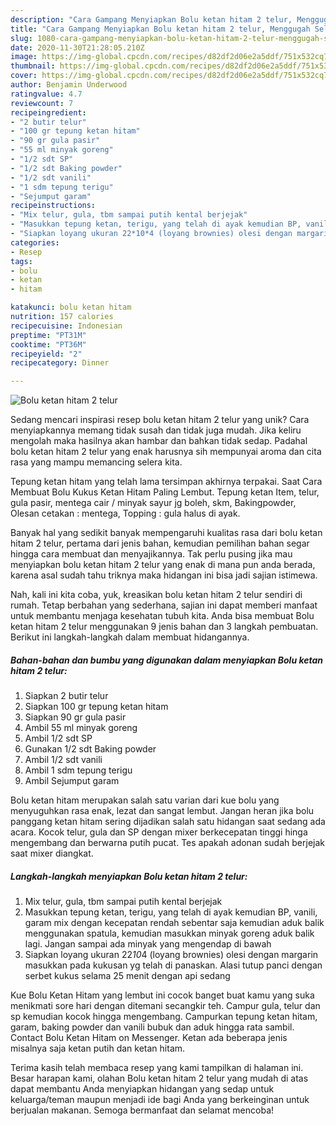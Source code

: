 ```yaml
---
description: "Cara Gampang Menyiapkan Bolu ketan hitam 2 telur, Menggugah Selera"
title: "Cara Gampang Menyiapkan Bolu ketan hitam 2 telur, Menggugah Selera"
slug: 1080-cara-gampang-menyiapkan-bolu-ketan-hitam-2-telur-menggugah-selera
date: 2020-11-30T21:28:05.210Z
image: https://img-global.cpcdn.com/recipes/d82df2d06e2a5ddf/751x532cq70/bolu-ketan-hitam-2-telur-foto-resep-utama.jpg
thumbnail: https://img-global.cpcdn.com/recipes/d82df2d06e2a5ddf/751x532cq70/bolu-ketan-hitam-2-telur-foto-resep-utama.jpg
cover: https://img-global.cpcdn.com/recipes/d82df2d06e2a5ddf/751x532cq70/bolu-ketan-hitam-2-telur-foto-resep-utama.jpg
author: Benjamin Underwood
ratingvalue: 4.7
reviewcount: 7
recipeingredient:
- "2 butir telur"
- "100 gr tepung ketan hitam"
- "90 gr gula pasir"
- "55 ml minyak goreng"
- "1/2 sdt SP"
- "1/2 sdt Baking powder"
- "1/2 sdt vanili"
- "1 sdm tepung terigu"
- "Sejumput garam"
recipeinstructions:
- "Mix telur, gula, tbm sampai putih kental berjejak"
- "Masukkan tepung ketan, terigu, yang telah di ayak kemudian BP, vanili, garam mix dengan kecepatan rendah sebentar saja kemudian aduk balik menggunakan spatula, kemudian masukkan minyak goreng aduk balik lagi. Jangan sampai ada minyak yang mengendap di bawah"
- "Siapkan loyang ukuran 22*10*4 (loyang brownies) olesi dengan margarin masukkan pada kukusan yg telah di panaskan. Alasi tutup panci dengan serbet kukus selama 25 menit dengan api sedang"
categories:
- Resep
tags:
- bolu
- ketan
- hitam

katakunci: bolu ketan hitam 
nutrition: 157 calories
recipecuisine: Indonesian
preptime: "PT31M"
cooktime: "PT36M"
recipeyield: "2"
recipecategory: Dinner

---
```



![Bolu ketan hitam 2 telur](https://img-global.cpcdn.com/recipes/d82df2d06e2a5ddf/751x532cq70/bolu-ketan-hitam-2-telur-foto-resep-utama.jpg)

Sedang mencari inspirasi resep bolu ketan hitam 2 telur yang unik? Cara menyiapkannya memang tidak susah dan tidak juga mudah. Jika keliru mengolah maka hasilnya akan hambar dan bahkan tidak sedap. Padahal bolu ketan hitam 2 telur yang enak harusnya sih mempunyai aroma dan cita rasa yang mampu memancing selera kita.

Tepung ketan hitam yang telah lama tersimpan akhirnya terpakai. Saat Cara Membuat Bolu Kukus Ketan Hitam Paling Lembut. Tepung ketan Item, telur, gula pasir, mentega cair / minyak sayur jg boleh, skm, Bakingpowder, Olesan cetakan : mentega, Topping : gula halus di ayak.

Banyak hal yang sedikit banyak mempengaruhi kualitas rasa dari bolu ketan hitam 2 telur, pertama dari jenis bahan, kemudian pemilihan bahan segar hingga cara membuat dan menyajikannya. Tak perlu pusing jika mau menyiapkan bolu ketan hitam 2 telur yang enak di mana pun anda berada, karena asal sudah tahu triknya maka hidangan ini bisa jadi sajian istimewa.


Nah, kali ini kita coba, yuk, kreasikan bolu ketan hitam 2 telur sendiri di rumah. Tetap berbahan yang sederhana, sajian ini dapat memberi manfaat untuk membantu menjaga kesehatan tubuh kita. Anda bisa membuat Bolu ketan hitam 2 telur menggunakan 9 jenis bahan dan 3 langkah pembuatan. Berikut ini langkah-langkah dalam membuat hidangannya.

<!--inarticleads1-->

##### Bahan-bahan dan bumbu yang digunakan dalam menyiapkan Bolu ketan hitam 2 telur:

1. Siapkan 2 butir telur
1. Siapkan 100 gr tepung ketan hitam
1. Siapkan 90 gr gula pasir
1. Ambil 55 ml minyak goreng
1. Ambil 1/2 sdt SP
1. Gunakan 1/2 sdt Baking powder
1. Ambil 1/2 sdt vanili
1. Ambil 1 sdm tepung terigu
1. Ambil Sejumput garam


Bolu ketan hitam merupakan salah satu varian dari kue bolu yang menyuguhkan rasa enak, lezat dan sangat lembut. Jangan heran jika bolu panggang ketan hitam sering dijadikan salah satu hidangan saat sedang ada acara. Kocok telur, gula dan SP dengan mixer berkecepatan tinggi hinga mengembang dan berwarna putih pucat. Tes apakah adonan sudah berjejak saat mixer diangkat. 

<!--inarticleads2-->

##### Langkah-langkah menyiapkan Bolu ketan hitam 2 telur:

1. Mix telur, gula, tbm sampai putih kental berjejak
1. Masukkan tepung ketan, terigu, yang telah di ayak kemudian BP, vanili, garam mix dengan kecepatan rendah sebentar saja kemudian aduk balik menggunakan spatula, kemudian masukkan minyak goreng aduk balik lagi. Jangan sampai ada minyak yang mengendap di bawah
1. Siapkan loyang ukuran 22*10*4 (loyang brownies) olesi dengan margarin masukkan pada kukusan yg telah di panaskan. Alasi tutup panci dengan serbet kukus selama 25 menit dengan api sedang


Kue Bolu Ketan Hitam yang lembut ini cocok banget buat kamu yang suka menikmati sore hari dengan ditemani secangkir teh. Campur gula, telur dan sp kemudian kocok hingga mengembang. Campurkan tepung ketan hitam, garam, baking powder dan vanili bubuk dan aduk hingga rata sambil. Contact Bolu Ketan Hitam on Messenger. Ketan ada beberapa jenis misalnya saja ketan putih dan ketan hitam. 

Terima kasih telah membaca resep yang kami tampilkan di halaman ini. Besar harapan kami, olahan Bolu ketan hitam 2 telur yang mudah di atas dapat membantu Anda menyiapkan hidangan yang sedap untuk keluarga/teman maupun menjadi ide bagi Anda yang berkeinginan untuk berjualan makanan. Semoga bermanfaat dan selamat mencoba!
